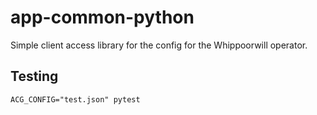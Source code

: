 app-common-python
=================

Simple client access library for the config for the Whippoorwill operator.

Testing
-------

`ACG_CONFIG="test.json" pytest`
